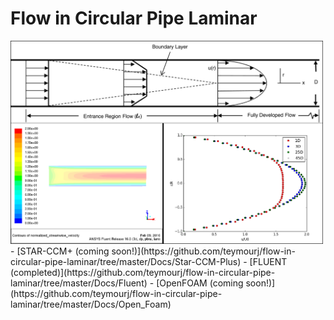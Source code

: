 # Flow in Circular Pipe Laminar
<img src="./Docs/Fluent/Images/cover_photo.png" width="500">
- [STAR-CCM+ (coming soon!)](https://github.com/teymourj/flow-in-circular-pipe-laminar/tree/master/Docs/Star-CCM-Plus)
- [FLUENT (completed)](https://github.com/teymourj/flow-in-circular-pipe-laminar/tree/master/Docs/Fluent)
- [OpenFOAM (coming soon!)](https://github.com/teymourj/flow-in-circular-pipe-laminar/tree/master/Docs/Open_Foam)
